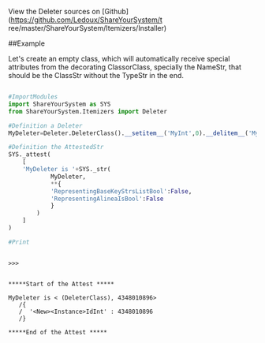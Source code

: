 

<!--
FrozenIsBool False
-->

View the Deleter sources on [Github](https://github.com/Ledoux/ShareYourSystem/t
ree/master/ShareYourSystem/Itemizers/Installer)




<!---
FrozenIsBool True
-->

##Example

Let's create an empty class, which will automatically receive
special attributes from the decorating ClassorClass,
specially the NameStr, that should be the ClassStr
without the TypeStr in the end.

```python

#ImportModules
import ShareYourSystem as SYS
from ShareYourSystem.Itemizers import Deleter

#Definition a Deleter
MyDeleter=Deleter.DeleterClass().__setitem__('MyInt',0).__delitem__('MyInt')

#Definition the AttestedStr
SYS._attest(
    [
    'MyDeleter is '+SYS._str(
            MyDeleter,
            **{
            'RepresentingBaseKeyStrsListBool':False,
            'RepresentingAlineaIsBool':False
            }
        )
    ]
)

#Print



```


```console
>>>


*****Start of the Attest *****

MyDeleter is < (DeleterClass), 4348010896>
   /{
   /  '<New><Instance>IdInt' : 4348010896
   /}

*****End of the Attest *****



```

